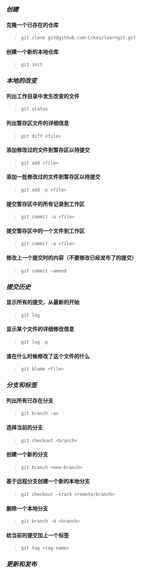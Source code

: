 ### *创建*

#### 克隆一个已存在的仓库

> `git clone git@github.com:Cckes/learngit.git`

#### 创建一个新的本地仓库

> `git init`

### *本地的改变*

#### 列出工作目录中发生改变的文件

> `git status`

#### 列出暂存区文件的详细信息

> `git diff <file>`

#### 添加修改过的文件到暂存区以待提交

> `git add <file>`

#### 添加一批修改过的文件到暂存区以待提交

> `git add -p <file>`

#### 提交暂存区中的所有记录到工作区

> `git commit -a <file>`

#### 提交暂存区中的一个文件到工作区

> `git commit -a <file>`

#### 修改上一个提交时的内容（不要修改已经发布了的提交）

> `git commit —amend`

### *提交历史*

#### 显示所有的提交，从最新的开始

> `git log`

#### 显示某个文件的详细修改信息

> `git log -p`

#### 谁在什么时候修改了这个文件的什么

> `git blame <file>`

### *分支和标签*

#### 列出所有已存在分支

> `git branch -av`

#### 选择当前的分支

> `git checkout <branch>`

#### 创建一个新的分支

> `git branch <new-branch>`

#### 基于远程分支创建一个新的本地分支

> `git checkout —track <remote/branch>`

#### 删除一个本地分支

> `git branch -d <branch>`

#### 给当前的提交加上一个标签

> `git tag <tag-name>`

### *更新和发布*

